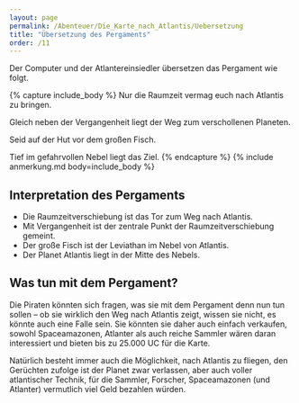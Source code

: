 ```yaml
---
layout: page
permalink: /Abenteuer/Die_Karte_nach_Atlantis/Uebersetzung
title: "Übersetzung des Pergaments"
order: /11
---
```


Der Computer und der Atlantereinsiedler übersetzen das Pergament wie folgt.

{% capture include_body %}
Nur die Raumzeit vermag euch nach Atlantis zu bringen.

Gleich neben der Vergangenheit liegt der Weg zum verschollenen Planeten.

Seid auf der Hut vor dem großen Fisch.

Tief im gefahrvollen Nebel liegt das Ziel.
{% endcapture %}
{% include anmerkung.md body=include_body %}

## Interpretation des Pergaments

- Die Raumzeitverschiebung ist das Tor zum Weg nach Atlantis.
- Mit Vergangenheit ist der zentrale Punkt der Raumzeitverschiebung gemeint.
- Der große Fisch ist der Leviathan im Nebel von Atlantis.
- Der Planet Atlantis liegt in der Mitte des Nebels.

## Was tun mit dem Pergament?

Die Piraten könnten sich fragen, was sie mit dem Pergament denn nun tun sollen – ob sie wirklich den Weg nach Atlantis zeigt, wissen sie nicht, es könnte auch eine Falle sein. Sie könnten sie daher auch einfach verkaufen, sowohl Spaceamazonen, Atlanter als auch reiche Sammler wären daran interessiert und bieten bis zu 25.000 UC für die Karte.

Natürlich besteht immer auch die Möglichkeit, nach Atlantis zu fliegen, den Gerüchten zufolge ist der Planet zwar verlassen, aber auch voller atlantischer Technik, für die Sammler, Forscher, Spaceamazonen (und Atlanter) vermutlich viel Geld bezahlen würden.
